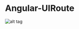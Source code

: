 # Angular-UIRoute

![alt tag](https://github.com/VimalKumarS/Angular-UIRoute/blob/master/Capture.JPG)
